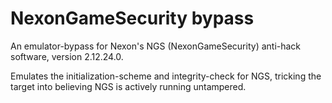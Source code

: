 # NexonGameSecurity bypass
An emulator-bypass for Nexon's NGS (NexonGameSecurity) anti-hack software, version 2.12.24.0.

Emulates the initialization-scheme and integrity-check for NGS, tricking the target into believing NGS is actively running untampered.
